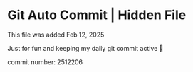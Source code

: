 # Git Auto Commit | Hidden File

This file was added Feb 12, 2025

Just for fun and keeping my daily git commit active 🤪

commit number: 2512206
